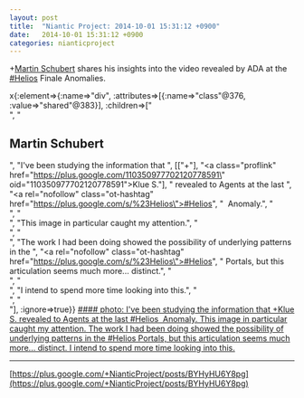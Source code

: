 ```yaml
---
layout: post
title:  "Niantic Project: 2014-10-01 15:31:12 +0900"
date:   2014-10-01 15:31:12 +0900
categories: nianticproject
---
```

+[Martin Schubert](https://plus.google.com/100425314717666507497 "") shares his insights into the video revealed by ADA at the [#Helios](https://plus.google.com/s/%23Helios "") Finale Anomalies.

x{:element=>{:name=>"div", :attributes=>[{:name=>"class"@376, :value=>"shared"@383}], :children=>["<br />", "<h2>Martin Schubert</h2>", "I've been studying the information that ", [["+"], "<a class=\"proflink\" href=\"https://plus.google.com/110350977702120778591\" oid=\"110350977702120778591\">Klue S.</a>"], " revealed to Agents at the last  ", "<a rel=\"nofollow\" class=\"ot-hashtag\" href=\"https://plus.google.com/s/%23Helios\">#Helios</a>", "  Anomaly.", "<br />", "<br />", "This image in particular caught my attention.", "<br />", "<br />", "The work I had been doing showed the possibility of underlying patterns in the ", "<a rel=\"nofollow\" class=\"ot-hashtag\" href=\"https://plus.google.com/s/%23Helios\">#Helios</a>", " Portals, but this articulation seems much more... distinct.", "<br />", "<br />", "I intend to spend more time looking into this.", "<br />", "<br />"], :ignore=>true}}
[#### photo: I've been studying the information that +Klue S. revealed to Agents at the last #Helios  Anomaly.
This image in particular caught my attention.
The work I had been doing showed the possibility of underlying patterns in the #Helios Portals, but this articulation seems much more... distinct.
I intend to spend more time looking into this.](https://lh3.googleusercontent.com/-RBgj8lPA3BQ/VCuetOy3oZI/AAAAAAAACSs/dcWyMrykgSI/w718-h501/Beacons.png "")
- - -
[https://plus.google.com/+NianticProject/posts/BYHyHU6Y8pg](https://plus.google.com/+NianticProject/posts/BYHyHU6Y8pg)
